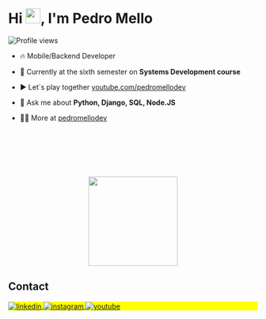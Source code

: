 <h1 align="left">Hi <img src="https://raw.githubusercontent.com/kaueMarques/kaueMarques/master/hi.gif" height="30px">, I'm Pedro Mello</h1>
<p align="left"> <img src="https://komarev.com/ghpvc/?username=pedromellodev&color=yellow" alt="Profile views" /> </p>

- 🔥 Mobile/Backend Developer

- 🔭 Currently at the sixth semester on **Systems Development course**

- ▶️ Let´s play together [youtube.com/pedromellodev](https://youtube.com/pedromellodev)

- 💬 Ask me about **Python, Django, SQL, Node.JS**

- 👨‍💻 More at [pedromellodev](https://github.com/pedromellodev)


<br><br>

<br><br>

<div align="center">
  <img align="center" stye="display:block;" height="180em" src="https://github-readme-stats.vercel.app/api/top-langs/?username=pedromellodev&layout=compact&langs_count=7&theme=radical"/>
</div>

## Contact

<p align="left" style="background:yellow">
<a href="https://linkedin.com/in/pedromellodev" target="_blank">
  <img align="center" src="https://img.shields.io/badge/-pedromellodev-05122A?style=flat&logo=linkedin" alt="linkedin"/>
</a>
<a href="https://instagram.com/pedrocdrp" target="_blank">
 <img align="center" src="https://img.shields.io/badge/-pedromellodev-05122A?style=flat&logo=instagram" alt="instagram"/>
</a>
<a href="https://youtube.com/pedromellodev" target="_blank">
 <img align="center" src="https://img.shields.io/badge/-pedromellodev-05122A?style=flat&logo=youtube" alt="youtube"/>
</a>
</p>

<!--

<img width="490em" src="https://github-readme-twitter-gazf.vercel.app/api?id=maykbrito&layout=wide&show_reply=off&show_retweet=off" />
